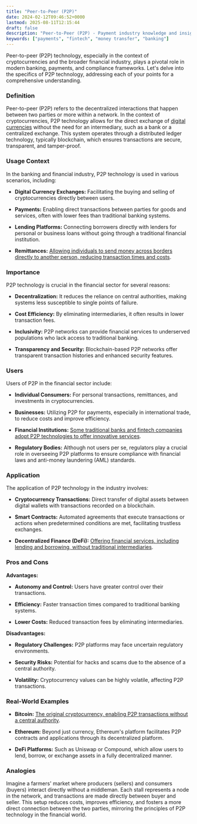 ```yaml
---
title: "Peer-to-Peer (P2P)"
date: 2024-02-12T09:46:52+0000
lastmod: 2025-08-11T12:15:44
draft: false
description: "Peer-to-Peer (P2P) - Payment industry knowledge and insights"
keywords: ["payments", "fintech", "money transfer", "banking"]
---
```


Peer-to-peer (P2P) technology, especially in the context of cryptocurrencies and the broader financial industry, plays a pivotal role in modern banking, payments, and compliance frameworks. Let's delve into the specifics of P2P technology, addressing each of your points for a comprehensive understanding.

### Definition

Peer-to-peer (P2P) refers to the decentralized interactions that happen between two parties or more within a network. In the context of cryptocurrencies, P2P technology allows for the direct exchange of [digital currencies](https://faisalkhanllc.xyz/resources/payments-wiki/d/digital-currency/) without the need for an intermediary, such as a bank or a centralized exchange. This system operates through a distributed ledger technology, typically blockchain, which ensures transactions are secure, transparent, and tamper-proof.

### Usage Context

In the banking and financial industry, P2P technology is used in various scenarios, including:

- **Digital Currency Exchanges:** Facilitating the buying and selling of cryptocurrencies directly between users.

- **Payments:** Enabling direct transactions between parties for goods and services, often with lower fees than traditional banking systems.

- **Lending Platforms:** Connecting borrowers directly with lenders for personal or business loans without going through a traditional financial institution.

- **Remittances:** [Allowing individuals to send money across borders directly to another person, reducing transaction times and costs](https://faisalkhanllc.xyz/resources/payments-wiki/r/remittances/).

### Importance

P2P technology is crucial in the financial sector for several reasons:

- **Decentralization:** It reduces the reliance on central authorities, making systems less susceptible to single points of failure.

- **Cost Efficiency:** By eliminating intermediaries, it often results in lower transaction fees.

- **Inclusivity:** P2P networks can provide financial services to underserved populations who lack access to traditional banking.

- **Transparency and Security:** Blockchain-based P2P networks offer transparent transaction histories and enhanced security features.

### Users

Users of P2P in the financial sector include:

- **Individual Consumers:** For personal transactions, remittances, and investments in cryptocurrencies.

- **Businesses:** Utilizing P2P for payments, especially in international trade, to reduce costs and improve efficiency.

- **Financial Institutions:** [Some traditional banks and fintech companies adopt P2P technologies to offer innovative services](https://faisalkhanllc.xyz/resources/payments-wiki/f/financial-institution-fi/).

- **Regulatory Bodies:** Although not users per se, regulators play a crucial role in overseeing P2P platforms to ensure compliance with financial laws and anti-money laundering (AML) standards.

### Application

The application of P2P technology in the industry involves:

- **Cryptocurrency Transactions:** Direct transfer of digital assets between digital wallets with transactions recorded on a blockchain.

- **Smart Contracts:** Automated agreements that execute transactions or actions when predetermined conditions are met, facilitating trustless exchanges.

- **Decentralized Finance (DeFi):** [Offering financial services, including lending and borrowing, without traditional intermediaries](https://faisalkhanllc.xyz/resources/payments-wiki/d/decentralized-finance-defi/).

### Pros and Cons

**Advantages:**

- **Autonomy and Control:** Users have greater control over their transactions.

- **Efficiency:** Faster transaction times compared to traditional banking systems.

- **Lower Costs:** Reduced transaction fees by eliminating intermediaries.

**Disadvantages:**

- **Regulatory Challenges:** P2P platforms may face uncertain regulatory environments.

- **Security Risks:** Potential for hacks and scams due to the absence of a central authority.

- **Volatility:** Cryptocurrency values can be highly volatile, affecting P2P transactions.

### Real-World Examples

- **Bitcoin:** [The original cryptocurrency, enabling P2P transactions without a central authority](https://faisalkhanllc.xyz/resources/payments-wiki/b/bitcoin/).

- **Ethereum:** Beyond just currency, Ethereum's platform facilitates P2P contracts and applications through its decentralized platform.

- **DeFi Platforms:** Such as Uniswap or Compound, which allow users to lend, borrow, or exchange assets in a fully decentralized manner.

### Analogies

Imagine a farmers' market where producers (sellers) and consumers (buyers) interact directly without a middleman. Each stall represents a node in the network, and transactions are made directly between buyer and seller. This setup reduces costs, improves efficiency, and fosters a more direct connection between the two parties, mirroring the principles of P2P technology in the financial world.